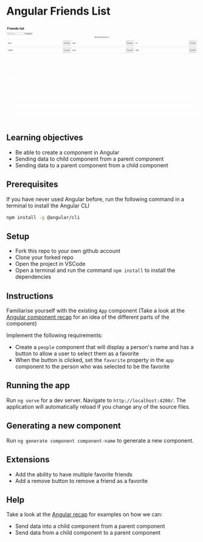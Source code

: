 # Angular Friends List

![Angular friends list](./images/angular-friends-list.gif)

## Learning objectives

- Be able to create a component in Angular
- Sending data to child component from a parent component
- Sending data to a parent component from a child component

## Prerequisites

If you have never used Angular before, run the following command in a terminal to install the Angular CLI

```bash
npm install -g @angular/cli
```

## Setup

- Fork this repo to your own github account
- Clone your forked repo
- Open the project in VSCode
- Open a terminal and run the command `npm install` to install the dependencies

## Instructions

Familiarise yourself with the existing `App` component (Take a look at the [Angular component recap](./angular-recap.md) for an idea of the different parts of the component)

Implement the following requirements:

  <!-- - Create a `people` component using the Angular cli.
    - Take a look at the [Generating a new component section](#generating-a-new-component) for a refresher on how to do this
  - Using the files within the `template` folder, populate the html and css for your newly created component.
  - Add an input to your `people` component so that you can accept the name of the person you would like to display.
    - Take a look at the [Component inputs section](https://github.com/boolean-uk/angular-recap/blob/main/README.md#component-inputs) for a refresher on how to do this
  - Add an output to your `people` component so that when a user clicks the `Favourite` button, you set the favorite property in the `App` component to the person that was clicked
    - Take a look at the [Component outputs section](https://github.com/boolean-uk/angular-recap/blob/main/README.md#component-outputs) -->

- Create a `people` component that will display a person's name and has a button to allow a user to select them as a favorite
- When the button is clicked, set the `favorite` property in the `app` component to the person who was selected to be the favorite

## Running the app

Run `ng serve` for a dev server. Navigate to `http://localhost:4200/`. The application will automatically reload if you change any of the source files.

## Generating a new component

Run `ng generate component component-name` to generate a new component.

## Extensions

- Add the ability to have multiple favorite friends
- Add a remove button to remove a friend as a favorite

## Help

Take a look at the [Angular recap](https://github.com/boolean-uk/angular-recap/blob/main/README.md) for examples on how we can:

- Send data into a child component from a parent component
- Send data from a child component to a parent component
